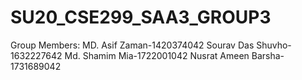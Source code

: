 # SU20_CSE299_SAA3_GROUP3
Group Members:
MD. Asif Zaman-1420374042
Sourav Das Shuvho-1632227642
Md. Shamim Mia-1722001042
Nusrat Ameen Barsha-1731689042
